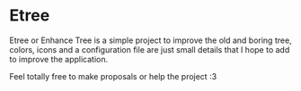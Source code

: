 # Etree

Etree or Enhance Tree is a simple project to improve the old and boring tree, colors, icons and a configuration file are just small details that I hope to add to improve the application. 



Feel totally free to make proposals or help the project :3
